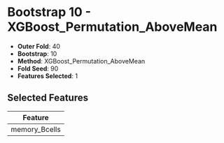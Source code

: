 # Bootstrap 10 - XGBoost_Permutation_AboveMean

- **Outer Fold**: 40
- **Bootstrap**: 10
- **Method**: XGBoost_Permutation_AboveMean
- **Fold Seed**: 90
- **Features Selected**: 1

## Selected Features

| Feature |
|---------|
| memory_Bcells |
